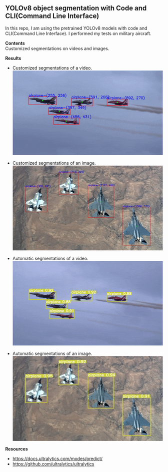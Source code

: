 ## YOLOv8 object segmentation with Code and CLI(Command Line Interface)  
In this repo, I am using the pretrained YOLOv8 models with code and CLI(Command Line Interface). I performed my tests on military aircraft.  
  
**Contents**  
Customized segmentations on videos and images.
  
**Results**  
 - Customized segmentations of a video.
![alt-text](https://github.com/muhammedenesbalci/YOLOv8-Object-Detection/blob/main/datas/test_video_result_gif.gif?raw=true)  
  
  
 - Customized segmentations of an image.
![alt-text](https://github.com/muhammedenesbalci/YOLOv8-Object-Detection/blob/main/datas/test_img_result_customized.jpg?raw=true)  
  
 - Automatic segmentations of a video.
 ![alt-text](https://github.com/muhammedenesbalci/YOLOv8-Object-Detection/blob/main/datas/test_video_result_gif_2.gif?raw=true)
 
 - Automatic segmentations of an image.
![alt-text](https://github.com/muhammedenesbalci/YOLOv8-Object-Detection/blob/main/datas/test_img_result_automatic.jpg?raw=true)

**Resources**  
  
- https://docs.ultralytics.com/modes/predict/  
- https://github.com/ultralytics/ultralytics